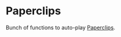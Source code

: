 # Paperclips

Bunch of functions to auto-play [Paperclips](https://www.decisionproblem.com/paperclips/index2.html).